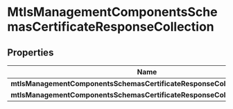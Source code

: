 # MtlsManagementComponentsSchemasCertificateResponseCollection

## Properties
Name | Type | Description | Notes
------------ | ------------- | ------------- | -------------
**mtlsManagementComponentsSchemasCertificateResponseCollectionResult** | [**List&lt;ComponentsSchemasCertificateObject&gt;**](ComponentsSchemasCertificateObject.md) |  |  [optional]
**mtlsManagementComponentsSchemasCertificateResponseCollectionResultInfo** | [**MtlsmanagementComponentsschemascertificateResponseCollectionResultInfo**](MtlsmanagementComponentsschemascertificateResponseCollectionResultInfo.md) |  |  [optional]
